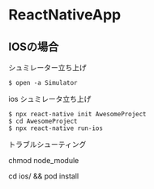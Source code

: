 # ReactNativeApp

## IOSの場合

シュミレーター立ち上げ
```
$ open -a Simulator
```
ios シュミレータ立ち上げ
```
$ npx react-native init AwesomeProject
$ cd AwesomeProject
$ npx react-native run-ios
```

トラブルシューティング

chmod node_module

cd ios/ && pod install
